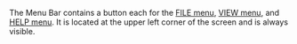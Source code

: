 The Menu Bar contains a button each for the [FILE
menu](file-menu.md), [VIEW menu](view-menu.md), and
[HELP menu](help-menu.md). It is located at the upper left
corner of the screen and is always visible.
